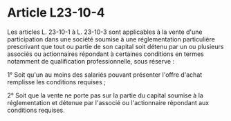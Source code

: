 # Article L23-10-4

Les articles L. 23-10-1 à L. 23-10-3 sont applicables à la vente d'une participation dans une société soumise à une réglementation particulière prescrivant que tout ou partie de son capital soit détenu par un ou plusieurs associés ou actionnaires répondant à certaines conditions en termes notamment de qualification professionnelle, sous réserve :

1° Soit qu'un au moins des salariés pouvant présenter l'offre d'achat remplisse les conditions requises ;

2° Soit que la vente ne porte pas sur la partie du capital soumise à la réglementation et détenue par l'associé ou l'actionnaire répondant aux conditions requises.
